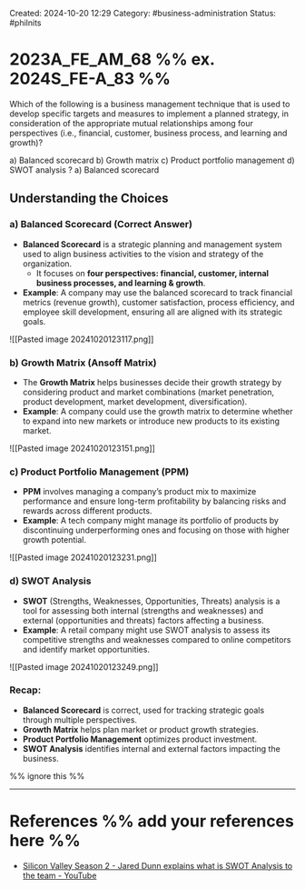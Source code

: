 Created: 2024-10-20 12:29
Category: #business-administration
Status: #philnits



# 2023A_FE_AM_68 %% ex. 2024S_FE-A_83 %%

Which of the following is a business management technique that is used to develop specific targets and measures to implement a planned strategy, in consideration of the appropriate mutual relationships among four perspectives (i.e., financial, customer, business process, and learning and growth)?

a) Balanced scorecard
b) Growth matrix
c) Product portfolio management
d) SWOT analysis
?
a) Balanced scorecard

## Understanding the Choices

### a) **Balanced Scorecard (Correct Answer)**

- **Balanced Scorecard** is a strategic planning and management system used to align business activities to the vision and strategy of the organization.
	- It focuses on **four perspectives: financial, customer, internal business processes, and learning & growth**.
- **Example**: A company may use the balanced scorecard to track financial metrics (revenue growth), customer satisfaction, process efficiency, and employee skill development, ensuring all are aligned with its strategic goals.

![[Pasted image 20241020123117.png]]

### b) **Growth Matrix (Ansoff Matrix)**

- The **Growth Matrix** helps businesses decide their growth strategy by considering product and market combinations (market penetration, product development, market development, diversification).
- **Example**: A company could use the growth matrix to determine whether to expand into new markets or introduce new products to its existing market.

![[Pasted image 20241020123151.png]]

### c) **Product Portfolio Management (PPM)**

- **PPM** involves managing a company’s product mix to maximize performance and ensure long-term profitability by balancing risks and rewards across different products.
- **Example**: A tech company might manage its portfolio of products by discontinuing underperforming ones and focusing on those with higher growth potential.

![[Pasted image 20241020123231.png]]

### d) **SWOT Analysis**

- **SWOT** (Strengths, Weaknesses, Opportunities, Threats) analysis is a tool for assessing both internal (strengths and weaknesses) and external (opportunities and threats) factors affecting a business.
- **Example**: A retail company might use SWOT analysis to assess its competitive strengths and weaknesses compared to online competitors and identify market opportunities.

![[Pasted image 20241020123249.png]]

### Recap:

- **Balanced Scorecard** is correct, used for tracking strategic goals through multiple perspectives.
- **Growth Matrix** helps plan market or product growth strategies.
- **Product Portfolio Management** optimizes product investment.
- **SWOT Analysis** identifies internal and external factors impacting the business.



%% ignore this %%
<!--SR:!2025-03-03,1,230-->
---









# References %% add your references here %%
- [Silicon Valley Season 2 - Jared Dunn explains what is SWOT Analysis to the team - YouTube](https://www.youtube.com/watch?v=XfB0g_JDIds)